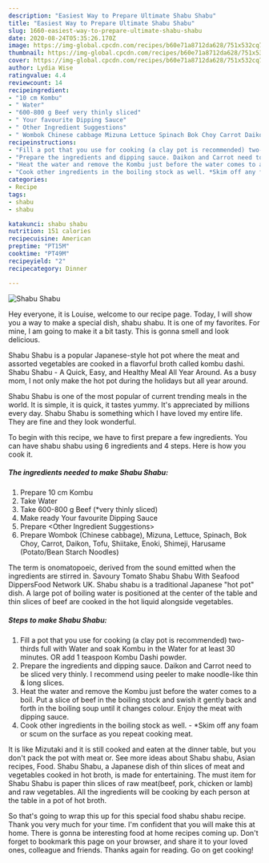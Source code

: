 ```yaml
---
description: "Easiest Way to Prepare Ultimate Shabu Shabu"
title: "Easiest Way to Prepare Ultimate Shabu Shabu"
slug: 1660-easiest-way-to-prepare-ultimate-shabu-shabu
date: 2020-08-24T05:35:26.170Z
image: https://img-global.cpcdn.com/recipes/b60e71a8712da628/751x532cq70/shabu-shabu-recipe-main-photo.jpg
thumbnail: https://img-global.cpcdn.com/recipes/b60e71a8712da628/751x532cq70/shabu-shabu-recipe-main-photo.jpg
cover: https://img-global.cpcdn.com/recipes/b60e71a8712da628/751x532cq70/shabu-shabu-recipe-main-photo.jpg
author: Lydia Wise
ratingvalue: 4.4
reviewcount: 14
recipeingredient:
- "10 cm Kombu"
- " Water"
- "600-800 g Beef very thinly sliced"
- " Your favourite Dipping Sauce"
- " Other Ingredient Suggestions"
- " Wombok Chinese cabbage Mizuna Lettuce Spinach Bok Choy Carrot Daikon Tofu Shiitake Enoki Shimeji Harusame PotatoBean Starch Noodles"
recipeinstructions:
- "Fill a pot that you use for cooking (a clay pot is recommended) two-thirds full with Water and soak Kombu in the Water for at least 30 minutes. OR add 1 teaspoon Kombu Dashi powder."
- "Prepare the ingredients and dipping sauce. Daikon and Carrot need to be sliced very thinly. I recommend using peeler to make noodle-like thin &amp; long slices."
- "Heat the water and remove the Kombu just before the water comes to a boil. Put a slice of beef in the boiling stock and swish it gently back and forth in the boiling soup until it changes colour. Enjoy the meat with dipping sauce."
- "Cook other ingredients in the boiling stock as well. *Skim off any foam or scum on the surface as you repeat cooking meat."
categories:
- Recipe
tags:
- shabu
- shabu

katakunci: shabu shabu 
nutrition: 151 calories
recipecuisine: American
preptime: "PT15M"
cooktime: "PT49M"
recipeyield: "2"
recipecategory: Dinner

---
```



![Shabu Shabu](https://img-global.cpcdn.com/recipes/b60e71a8712da628/751x532cq70/shabu-shabu-recipe-main-photo.jpg)

Hey everyone, it is Louise, welcome to our recipe page. Today, I will show you a way to make a special dish, shabu shabu. It is one of my favorites. For mine, I am going to make it a bit tasty. This is gonna smell and look delicious.

Shabu Shabu is a popular Japanese-style hot pot where the meat and assorted vegetables are cooked in a flavorful broth called kombu dashi. Shabu Shabu - A Quick, Easy, and Healthy Meal All Year Around. As a busy mom, I not only make the hot pot during the holidays but all year around.

Shabu Shabu is one of the most popular of current trending meals in the world. It is simple, it is quick, it tastes yummy. It's appreciated by millions every day. Shabu Shabu is something which I have loved my entire life. They are fine and they look wonderful.


To begin with this recipe, we have to first prepare a few ingredients. You can have shabu shabu using 6 ingredients and 4 steps. Here is how you cook it.

<!--inarticleads1-->

##### The ingredients needed to make Shabu Shabu:

1. Prepare 10 cm Kombu
1. Take  Water
1. Take 600-800 g Beef (*very thinly sliced)
1. Make ready  Your favourite Dipping Sauce
1. Prepare  &lt;Other Ingredient Suggestions&gt;
1. Prepare  Wombok (Chinese cabbage), Mizuna, Lettuce, Spinach, Bok Choy, Carrot, Daikon, Tofu, Shiitake, Enoki, Shimeji, Harusame (Potato/Bean Starch Noodles)


The term is onomatopoeic, derived from the sound emitted when the ingredients are stirred in. Savoury Tomato Shabu Shabu With Seafood DippersFood Network UK. Shabu shabu is a traditional Japanese &#34;hot pot&#34; dish. A large pot of boiling water is positioned at the center of the table and thin slices of beef are cooked in the hot liquid alongside vegetables. 

<!--inarticleads2-->

##### Steps to make Shabu Shabu:

1. Fill a pot that you use for cooking (a clay pot is recommended) two-thirds full with Water and soak Kombu in the Water for at least 30 minutes. OR add 1 teaspoon Kombu Dashi powder.
1. Prepare the ingredients and dipping sauce. Daikon and Carrot need to be sliced very thinly. I recommend using peeler to make noodle-like thin &amp; long slices.
1. Heat the water and remove the Kombu just before the water comes to a boil. Put a slice of beef in the boiling stock and swish it gently back and forth in the boiling soup until it changes colour. Enjoy the meat with dipping sauce.
1. Cook other ingredients in the boiling stock as well. - *Skim off any foam or scum on the surface as you repeat cooking meat.


It is like Mizutaki and it is still cooked and eaten at the dinner table, but you don&#39;t pack the pot with meat or. See more ideas about Shabu shabu, Asian recipes, Food. Shabu Shabu, a Japanese dish of thin slices of meat and vegetables cooked in hot broth, is made for entertaining. The must item for Shabu Shabu is paper thin slices of raw meat(beef, pork, chicken or lamb) and raw vegetables. All the ingredients will be cooking by each person at the table in a pot of hot broth. 

So that's going to wrap this up for this special food shabu shabu recipe. Thank you very much for your time. I'm confident that you will make this at home. There is gonna be interesting food at home recipes coming up. Don't forget to bookmark this page on your browser, and share it to your loved ones, colleague and friends. Thanks again for reading. Go on get cooking!
